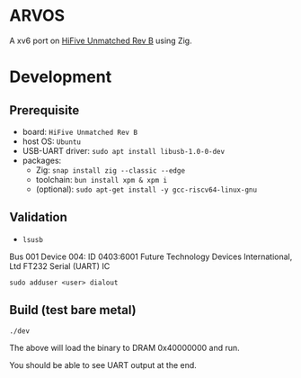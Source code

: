 # ARVOS

A xv6 port on [HiFive Unmatched Rev B](https://www.sifive.com/boards/hifive-unmatched-revb) using Zig.

# Development

## Prerequisite

- board: `HiFive Unmatched Rev B`
- host OS: `Ubuntu`
- USB-UART driver: `sudo apt install libusb-1.0-0-dev`
- packages: 
    - Zig: `snap install zig --classic --edge`
    - toolchain: `bun install xpm & xpm i` 
    - (optional): `sudo apt-get install -y gcc-riscv64-linux-gnu`

## Validation

- `lsusb`

Bus 001 Device 004: ID 0403:6001 Future Technology Devices International, Ltd FT232 Serial (UART) IC

`sudo adduser <user> dialout`

## Build (test bare metal)

```
./dev
```

The above will load the binary to DRAM 0x40000000 and run.

You should be able to see UART output at the end.
